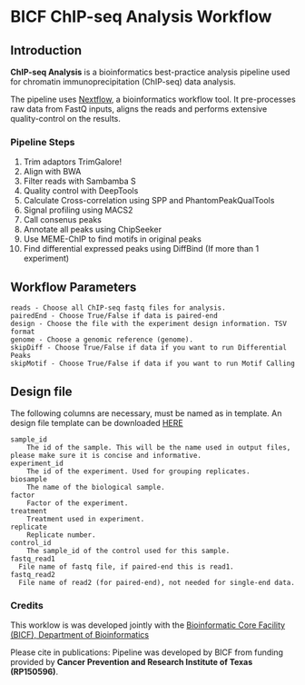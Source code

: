 # BICF ChIP-seq Analysis Workflow

## Introduction
**ChIP-seq Analysis** is a bioinformatics best-practice analysis pipeline used for chromatin immunoprecipitation (ChIP-seq) data analysis.

The pipeline uses [Nextflow](https://www.nextflow.io), a bioinformatics workflow tool. It pre-processes raw data from FastQ inputs, aligns the reads and performs extensive quality-control on the results.

### Pipeline Steps

  1) Trim adaptors TrimGalore!
  2) Align with BWA
  3) Filter reads with Sambamba  S
  4) Quality control with DeepTools
  5) Calculate Cross-correlation using SPP and PhantomPeakQualTools
  6) Signal profiling using MACS2
  7) Call consenus peaks
  8) Annotate all peaks using ChipSeeker
  9) Use MEME-ChIP to find motifs in original peaks
  10) Find differential expressed peaks using DiffBind (If more than 1 experiment)


## Workflow Parameters

    reads - Choose all ChIP-seq fastq files for analysis.
    pairedEnd - Choose True/False if data is paired-end
    design - Choose the file with the experiment design information. TSV format
    genome - Choose a genomic reference (genome).
    skipDiff - Choose True/False if data if you want to run Differential Peaks
    skipMotif - Choose True/False if data if you want to run Motif Calling


## Design file

 The following columns are necessary, must be named as in template. An design file template can be downloaded [HERE](https://git.biohpc.swmed.edu/BICF/Astrocyte/chipseq_analysis/blob/master/docs/design_example.txt)

    sample_id
        The id of the sample. This will be the name used in output files, please make sure it is concise and informative.
    experiment_id
        The id of the experiment. Used for grouping replicates.
    biosample
        The name of the biological sample.
    factor
        Factor of the experiment.
    treatment
        Treatment used in experiment.
    replicate
        Replicate number.
    control_id
	    The sample_id of the control used for this sample.
    fastq_read1
      File name of fastq file, if paired-end this is read1.
    fastq_read2
      File name of read2 (for paired-end), not needed for single-end data.


### Credits
This worklow is was developed jointly with the [Bioinformatic Core Facility (BICF), Department of Bioinformatics](http://www.utsouthwestern.edu/labs/bioinformatics/)

Please cite in publications: Pipeline was developed by BICF from funding provided by **Cancer Prevention and Research Institute of Texas (RP150596)**.
